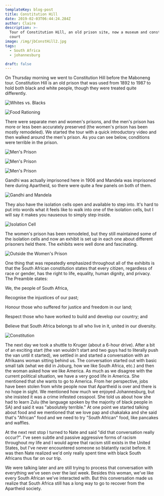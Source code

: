 ```yaml
---
templateKey: blog-post
title: Constitution Hill
date: 2019-02-03T06:44:24.284Z
author: Claire
description: >-
  Tour of Constitution Hill, an old prison site, now a museum and constitutional
  court
image: /img/jbConstHill2.jpg
tags:
  - South Africa
  - johannesburg

draft: false
---
```

On Thursday morning we went to Constitution Hill before the Maboneng tour.  Constitution Hill is an old prison that was used from 1892 to 1987 to hold both black and white people, though they were treated quite differently.  

![](/img/jbConstHill15.jpg "Whites vs. Blacks")

![](/img/jbConstHill21.jpg "Food Rationing")

There were separate men and women's prisons, and the men's prison has more or less been accurately preserved (the women's prison has been mostly remodeled).  We started the tour with a quick introductory video and then walked around the men's prison.  As you can see below, conditions were terrible in the prison.

![](/img/jbConstHill23.jpg "Men's Prison")

![](/img/jbConstHill25.jpg "Men's Prison")

![](/img/jbConstHill30.jpg "Men's Prison")

Gandhi was actually imprisoned here in 1906 and Mandela was imprisoned here during Apartheid, so there were quite a few panels on both of them.

![](/img/jbConstHill42.jpg "Gandhi and Mandela")

They also have the isolation cells open and available to step into.  It's hard to put into words what it feels like to walk into one of the isolation cells, but I will say it makes you nauseous to simply step inside.

![](/img/jbConstHill32.jpg "Isolation Cell")

The women's prison has been remodeled, but they still maintained some of the isolation cells and now an exhibit is set up in each one about different prisoners held there.  The exhibits were well done and fascinating.  

![](/img/jbConstHill52.jpg "Outside the Women's Prison")

One thing that was repeatedly emphasized throughout all of the exhibits is that the South African constitution states that every citizen, regardless of race or gender, has the right to life, equality, human dignity, and privacy.  The Preamble states:

We, the people of South Africa,

Recognise the injustices of our past;

Honour those who suffered for justice and freedom in our land;

Respect those who have worked to build and develop our country; and

Believe that South Africa belongs to all who live in it, united in our diversity.

![](/img/jbConstHill62.jpg "Constitution")

The next day we took a shuttle to Kruger (about a 6-hour drive).  After a bit of an exciting start (the van wouldn't start and two guys had to literally push the van until it started), we settled in and started a conversation with an Afrikaans woman sitting behind us.  The conversation started out with basic small talk (what we did in Joburg, how we like South Africa, etc.) and then the woman asked how we like America.  As much as we disagree with the current political situation, we have a very good life in America.  She mentioned that she wants to go to America.  From her perspective, jobs have been stolen from white people now that Apartheid is over and there is no hope in sight. We mentioned how much we enjoyed Johannesburg, but she insisted it was a crime infested cesspool. She told us about how she had to learn Zulu (the language spoken by the majority of black people in SA) and said it was "absolutely terrible."  At one point we started talking about food and we mentioned that we love pap and chakalaka and she said that's "African" food and we need to try "South African" food, like pancakes and waffles.

At the next rest stop I turned to Nate and said "did that conversation really occur?".  I've seen subtle and passive aggressive forms of racism throughout my life and I would agree that racism still exists in the United States, but I've never encountered someone so blatantly racist before. It was then Nate realized we'd only really spent time with black South Africans thus far on our trip. 

We were talking later and are still trying to process that conversation with everything we've seen over the last week.  Besides this woman, we've like every South African we've interacted with.  But this conversation made us realize that South Africa still has a long way to go to recover from the Apartheid society.
